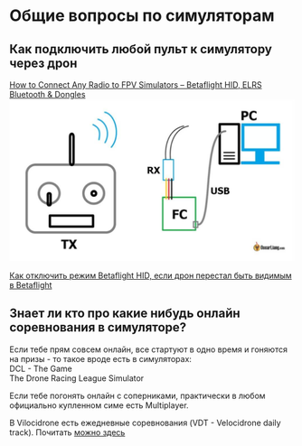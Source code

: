 # Общие вопросы по симуляторам

## Как подключить любой пульт к симулятору через дрон
[How to Connect Any Radio to FPV Simulators – Betaflight HID, ELRS Bluetooth & Dongles](https://oscarliang.com/betaflight-fc-fpv-simulator/)  
![](betaflight-fc-rx-joystick-usb-connection-simulator-1024x583.jpg)

[Как отключить режим Betaflight HID, если дрон перестал быть видимым в Betaflight](https://www.youtube.com/watch?v=Xr_wb-qtntU)

## Знает ли кто про какие нибудь онлайн соревнования в симуляторе?
Если тебе прям совсем онлайн, все стартуют в одно время и гоняются на призы - то такое вроде есть в симуляторах:  
DCL - The Game  
The Drone Racing League Simulator  

Если тебе погонять онлайн с соперниками, практически в любом официально купленном симе есть Multiplayer.  

В Vilocidrone есть ежедневные соревнования (VDT - Velocidrone daily track). Почитать [можно здесь](Velocidrone.md) 

